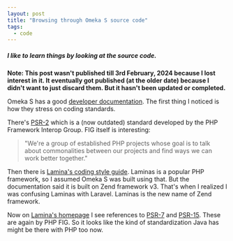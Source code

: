```yaml
---
layout: post
title: "Browsing through Omeka S source code"
tags:
  - code
---
```


##### I like to learn things by looking at the source code. #####

**Note: This post wasn't published till 3rd February, 2024 because I lost interest in it. It eventually got published (at the older date) because I didn't want to just discard them. But it hasn't been updated or completed.**

Omeka S has a good [developer documentation](https://omeka.org/s/docs/developer/). The first thing I noticed is how they stress on coding standards.

There's [PSR-2](https://www.php-fig.org/psr/psr-2/) which is a (now outdated) standard developed by the PHP Framework Interop Group. FIG itself is interesting:
> "We're a group of established PHP projects whose goal is to talk about commonalities between our projects and find ways we can work better together."

Then there is [Lamina's coding style guide](https://docs.laminas.dev/laminas-coding-standard/v2/coding-style-guide/). Laminas is a popular PHP framework, so I assumed Omeka S was built using that. But the documentation said it is built on Zend framework v3. That's when I realized I was confusing Laminas with Laravel. Laminas is the new name of Zend framework.

Now on [Lamina's homepage](https://getlaminas.org/) I see references to [PSR-7](https://www.php-fig.org/psr/psr-7/) and [PSR-15](https://www.php-fig.org/psr/psr-15/). These are again by PHP FIG. So it looks like the kind of standardization Java has might be there with PHP too now.
